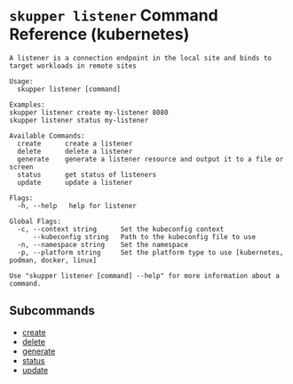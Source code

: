 # `skupper listener` Command Reference (kubernetes)

```
A listener is a connection endpoint in the local site and binds to target workloads in remote sites

Usage:
  skupper listener [command]

Examples:
skupper listener create my-listener 8080
skupper listener status my-listener

Available Commands:
  create      create a listener
  delete      delete a listener
  generate    generate a listener resource and output it to a file or screen
  status      get status of listeners
  update      update a listener

Flags:
  -h, --help   help for listener

Global Flags:
  -c, --context string      Set the kubeconfig context
      --kubeconfig string   Path to the kubeconfig file to use
  -n, --namespace string    Set the namespace
  -p, --platform string     Set the platform type to use [kubernetes, podman, docker, linux]

Use "skupper listener [command] --help" for more information about a command.
```

## Subcommands
- [create](./skupper_listener_create.md)
- [delete](./skupper_listener_delete.md)
- [generate](./skupper_listener_generate.md)
- [status](./skupper_listener_status.md)
- [update](./skupper_listener_update.md)

